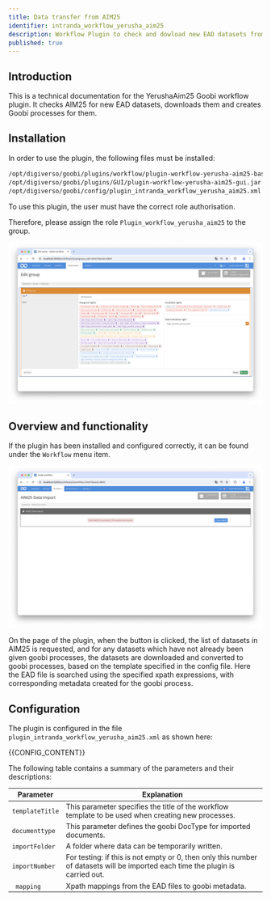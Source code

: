 ```yaml
---
title: Data transfer from AIM25
identifier: intranda_workflow_yerusha_aim25
description: Workflow Plugin to check and dowload new EAD datasets from AIM25 and to create Goobi processes
published: true
---
```


## Introduction
This is a technical documentation for the YerushaAim25 Goobi workflow plugin. It checks AIM25 for new EAD datasets, downloads them and creates Goobi processes for them.

## Installation
In order to use the plugin, the following files must be installed:

```bash
/opt/digiverso/goobi/plugins/workflow/plugin-workflow-yerusha-aim25-base.jar
/opt/digiverso/goobi/plugins/GUI/plugin-workflow-yerusha-aim25-gui.jar
/opt/digiverso/goobi/config/plugin_intranda_workflow_yerusha_aim25.xml
```

To use this plugin, the user must have the correct role authorisation.

Therefore, please assign the role `Plugin_workflow_yerusha_aim25` to the group.

![Correctly assigned role for users](screen1_en.png)


## Overview and functionality
If the plugin has been installed and configured correctly, it can be found under the `Workflow` menu item.

![User interface of the plugin](screen2_en.png)

On the page of the plugin, when the button is clicked, the list of datasets in AIM25 is requested, and for any datasets which have not already been given goobi processes, the datasets are downloaded and converted to goobi processes, based on the template specified in the config file. Here the EAD file is searched using the specified xpath expressions, with corresponding metadata created for the goobi process.


## Configuration
The plugin is configured in the file `plugin_intranda_workflow_yerusha_aim25.xml` as shown here:

{{CONFIG_CONTENT}}

The following table contains a summary of the parameters and their descriptions:

Parameter               | Explanation
------------------------|------------------------------------
|  `templateTitle` | This parameter specifies the title of the workflow template to be used when creating new processes.  |
|  `documenttype` | This parameter defines the goobi DocType for imported documents.  |
|`importFolder`| A folder where data can be temporarily written. |
|`importNumber`   | For testing: if this is not empty or 0, then only this number of datasets will be imported each time the plugin is carried out.   |
|` mapping`  | Xpath mappings from the EAD files to goobi metadata. |
